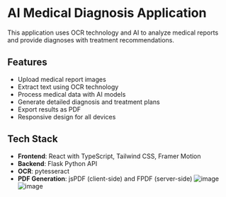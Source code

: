 # AI Medical Diagnosis Application

This application uses OCR technology and AI to analyze medical reports and provide diagnoses with treatment recommendations.

## Features

- Upload medical report images
- Extract text using OCR technology
- Process medical data with AI models
- Generate detailed diagnosis and treatment plans
- Export results as PDF
- Responsive design for all devices

## Tech Stack

- **Frontend**: React with TypeScript, Tailwind CSS, Framer Motion
- **Backend**: Flask Python API
- **OCR**: pytesseract
- **PDF Generation**: jsPDF (client-side) and FPDF (server-side)
![image](https://github.com/user-attachments/assets/019453b0-590f-4944-8885-f49bb27ecf36)
![image](https://github.com/user-attachments/assets/5967a3c5-fd73-43a5-a98a-3f6d35318f88)

